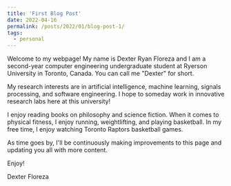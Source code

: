 ```yaml
---
title: 'First Blog Post'
date: 2022-04-16
permalink: /posts/2022/01/blog-post-1/
tags:
  - personal
---
```


Welcome to my webpage! My name is Dexter Ryan Floreza and I am a second-year computer engineering undergraduate student at Ryerson University in Toronto, Canada. 
You can call me "Dexter" for short.

My research interests are in artificial intelligence, machine learning, signals processing, and software engineering. I hope to someday work in innovative research labs here at this university!

I enjoy reading books on philosophy and science fiction. When it comes to physical fitness, I enjoy running, weightlifting, and playing basketball. In my free time, I enjoy watching Toronto Raptors basketball games. 

As time goes by, I'll be continuously making improvements to this page and updating you all with more content.

Enjoy!

Dexter Floreza 

